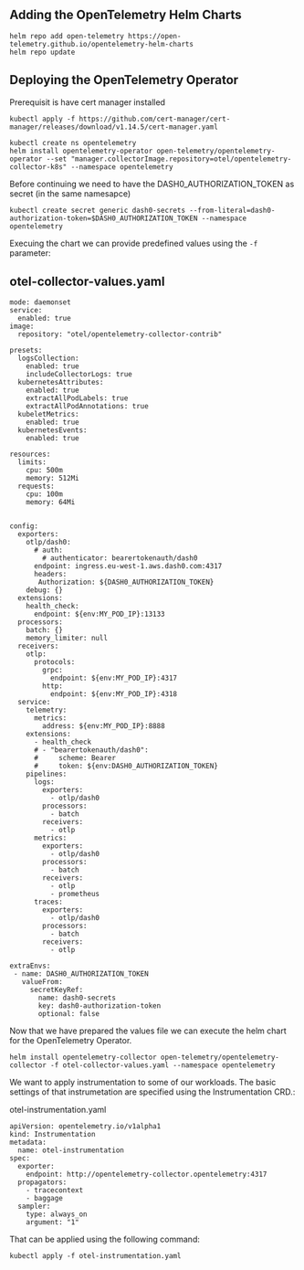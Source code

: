## Adding the OpenTelemetry Helm Charts
```
helm repo add open-telemetry https://open-telemetry.github.io/opentelemetry-helm-charts
helm repo update
```

## Deploying the OpenTelemetry Operator
Prerequisit is have cert manager installed
```
kubectl apply -f https://github.com/cert-manager/cert-manager/releases/download/v1.14.5/cert-manager.yaml
```

```
kubectl create ns opentelemetry
helm install opentelemetry-operator open-telemetry/opentelemetry-operator --set "manager.collectorImage.repository=otel/opentelemetry-collector-k8s" --namespace opentelemetry
```

Before continuing we need to have the DASH0_AUTHORIZATION_TOKEN as secret (in the same namesapce)

```
kubectl create secret generic dash0-secrets --from-literal=dash0-authorization-token=$DASH0_AUTHORIZATION_TOKEN --namespace opentelemetry
```

Execuing the chart we can provide predefined values using the `-f` parameter:

## otel-collector-values.yaml
```
mode: daemonset
service:
  enabled: true
image:
  repository: "otel/opentelemetry-collector-contrib"

presets:
  logsCollection:
    enabled: true
    includeCollectorLogs: true
  kubernetesAttributes:
    enabled: true
    extractAllPodLabels: true
    extractAllPodAnnotations: true
  kubeletMetrics:
    enabled: true
  kubernetesEvents:
    enabled: true

resources:
  limits:
    cpu: 500m
    memory: 512Mi
  requests:
    cpu: 100m
    memory: 64Mi


config:
  exporters:
    otlp/dash0:
      # auth:
        # authenticator: bearertokenauth/dash0
      endpoint: ingress.eu-west-1.aws.dash0.com:4317
      headers:
       Authorization: ${DASH0_AUTHORIZATION_TOKEN}
    debug: {}
  extensions:
    health_check:
      endpoint: ${env:MY_POD_IP}:13133
  processors:
    batch: {}
    memory_limiter: null
  receivers:
    otlp:
      protocols:
        grpc:
          endpoint: ${env:MY_POD_IP}:4317
        http:
          endpoint: ${env:MY_POD_IP}:4318
  service:
    telemetry:
      metrics:
        address: ${env:MY_POD_IP}:8888
    extensions:
      - health_check
      # - "bearertokenauth/dash0":
      #     scheme: Bearer
      #     token: ${env:DASH0_AUTHORIZATION_TOKEN}
    pipelines:
      logs:
        exporters:
          - otlp/dash0
        processors:
          - batch
        receivers:
          - otlp
      metrics:
        exporters:
          - otlp/dash0
        processors:
          - batch
        receivers:
          - otlp
          - prometheus
      traces:
        exporters:
          - otlp/dash0
        processors:
          - batch
        receivers:
          - otlp

extraEnvs:
 - name: DASH0_AUTHORIZATION_TOKEN
   valueFrom:
     secretKeyRef:
       name: dash0-secrets
       key: dash0-authorization-token
       optional: false

```

Now that we have prepared the values file we can execute the helm chart for the OpenTelemetry Operator.

```
helm install opentelemetry-collector open-telemetry/opentelemetry-collector -f otel-collector-values.yaml --namespace opentelemetry
```

We want to apply instrumentation to some of our workloads. The basic settings of that instrumetation are specified using the Instrumentation CRD.:

otel-instrumentation.yaml
```
apiVersion: opentelemetry.io/v1alpha1
kind: Instrumentation
metadata:
  name: otel-instrumentation
spec:
  exporter:
    endpoint: http://opentelemetry-collector.opentelemetry:4317
  propagators:
    - tracecontext
    - baggage
  sampler:
    type: always_on
    argument: "1"
```

That can be applied using the following command:
```
kubectl apply -f otel-instrumentation.yaml
```